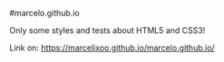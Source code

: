 #marcelo.github.io

 Only some styles and tests about HTML5 and CSS3! 

Link on: https://marcelixoo.github.io/marcelo.github.io/ 
